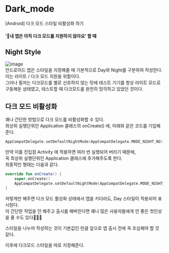 # Dark_mode
[Android] 다크 모드 스타일 비활성화 하기
#### '내 앱은 아직 다크 모드를 지원하지 않아요' 할 때

## Night Style
![image](https://github.com/chihyeonwon/Dark_mode/assets/58906858/615c246f-953a-4103-ab89-fe7245aaf8ec)     
안드로이드 앱은 스타일을 지정해줄 때 기본적으로 Day와 Night를 구분하여 작성한다. 이는 라이트 / 다크 모드 지원을 위함이다.       
그러나 필자는 다크모드를 별로 선호하지 않는 탓에 테스트 기기를 항상 라이트 모드로 구동해둔 상태였고, 
테스트할 때 다크모드를 완전히 망각하고 있었던 것이다.    

## 다크 모드 비활성화
꽤나 간단한 방법으로 다크 모드를 비활성화할 수 있다.      
최상위 실행단위인 Application 클래스의 onCreate() 에, 아래와 같은 코드를 기입해준다.       
```kotlin
AppCompatDelegate.setDefaultNightMode(AppCompatDelegate.MODE_NIGHT_NO)
```
만약 이를 진입점 Activity 에 적용하면 여러 번 실행되어 버리기 때문에,     
꼭 최상위 실행단위인 Application 클래스에 추가해주도록 한다.    
최종적인 형태는 다음과 같다.     
```kotlin
override fun onCreate() {
    super.onCreate()
    AppCompatDelegate.setDefaultNightMode(AppCompatDelegate.MODE_NIGHT_NO)
}
```
저렇게만 해주면 다크 모드 활성화 상태에서 앱을 키더라도, Day 스타일이 적용되어 표시된다.    
이 간단한 작업을 안 해주고 출시를 해버린다면 꽤나 많은 사용자들에게 안 좋은 첫인상을 줄 수도 있다🤦🏻‍♂️    

스타일을 나누어 작성하는 것이 기본값인 만큼 앞으로 앱 출시 전에 꼭 조심해야 할 것 같다.      

이후에 다크모드 스타일을 따로 지정해준다.      
